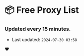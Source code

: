 # :package: Free Proxy List
### Updated every 15 minutes.

- Last updated: `2024-07-30 03:58`

:heart:
